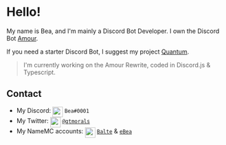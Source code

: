 # Hello!

My name is Bea, and I'm mainly a Discord Bot Developer. I own the Discord Bot [Amour](https://amourbot.com).

 
If you need a starter Discord Bot, I suggest my project [Quantum](https://github.com/beasleeps/quantumbot).

> I'm currently working on the Amour Rewrite, coded in Discord.js & Typescript.

## Contact

- My Discord: <img src="https://raw.githubusercontent.com/beasleeps/beasleeps/master/discord.svg" width="24px" align="top"> `Bea#0001`
- My Twitter: <img src="https://raw.githubusercontent.com/beasleeps/beasleeps/master/twitter.svg" width="24px" align="top"> [`@qtmorals`](https://twitter.com/qtmorals)
- My NameMC accounts: <img src="https://raw.githubusercontent.com/beasleeps/beasleeps/master/namemclogo.svg" width="24px" align="top"> [`Balte`](https://namemc.com/Balte.2) & [`eBea`](https://namemc.com/eBea.3)

